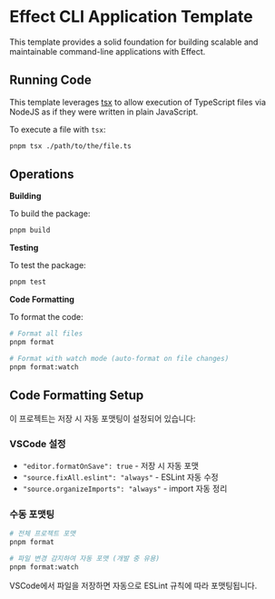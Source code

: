 # Effect CLI Application Template

This template provides a solid foundation for building scalable and maintainable command-line applications with Effect. 

## Running Code

This template leverages [tsx](https://tsx.is) to allow execution of TypeScript files via NodeJS as if they were written in plain JavaScript.

To execute a file with `tsx`:

```sh
pnpm tsx ./path/to/the/file.ts
```

## Operations

**Building**

To build the package:

```sh
pnpm build
```

**Testing**

To test the package:

```sh
pnpm test
```

**Code Formatting**

To format the code:

```sh
# Format all files
pnpm format

# Format with watch mode (auto-format on file changes)
pnpm format:watch
```

## Code Formatting Setup

이 프로젝트는 저장 시 자동 포맷팅이 설정되어 있습니다:

### VSCode 설정
- `"editor.formatOnSave": true` - 저장 시 자동 포맷
- `"source.fixAll.eslint": "always"` - ESLint 자동 수정
- `"source.organizeImports": "always"` - import 자동 정리

### 수동 포맷팅
```sh
# 전체 프로젝트 포맷
pnpm format

# 파일 변경 감지하여 자동 포맷 (개발 중 유용)
pnpm format:watch
```

VSCode에서 파일을 저장하면 자동으로 ESLint 규칙에 따라 포맷팅됩니다.


